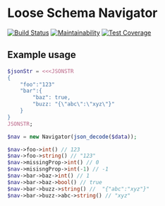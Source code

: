 # Loose Schema Navigator

[![Build Status](https://travis-ci.org/mrubiosan/loose-schema-navigator.svg?branch=master)](https://travis-ci.org/mrubiosan/loose-schema-navigator) [![Maintainability](https://api.codeclimate.com/v1/badges/d75c48caef446238c68c/maintainability)](https://codeclimate.com/github/mrubiosan/loose-schema-navigator/maintainability) [![Test Coverage](https://api.codeclimate.com/v1/badges/d75c48caef446238c68c/test_coverage)](https://codeclimate.com/github/mrubiosan/loose-schema-navigator/test_coverage)

## Example usage
```php
$jsonStr = <<<JSONSTR
{
	"foo":"123"
	"bar":{
		"baz": true,
		"buzz: "{\"abc\":\"xyz\"}"
	}
}
JSONSTR;

$nav = new Navigator(json_decode($data));

$nav->foo->int() // 123
$nav->foo->string() // "123"
$nav->missingProp->int() // 0
$nav->misisngProp->int(-1) // -1
$nav->bar->baz->int() // 1
$nav->bar->baz->bool() // true
$nav->bar->buzz->string() //  "{"abc":"xyz"}"
$nav->bar->buzz->abc->string() // "xyz"
```
